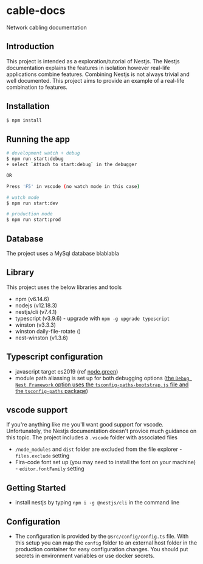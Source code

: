 # cable-docs

Network cabling documentation

## Introduction

This project is intended as a exploration/tutorial of Nestjs.
The Nestjs documentation explains the features in isolation however real-life applications combine features. Combining Nestjs is not always trivial and well documented.
This project aims to provide an example of a real-life combination to features.

## Installation

```bash
$ npm install
```

## Running the app

```bash
# development watch + debug
$ npm run start:debug
+ select `Attach to start:debug` in the debugger

OR

Press 'F5' in vscode (no watch mode in this case)

# watch mode
$ npm run start:dev

# production mode
$ npm run start:prod
```

## Database

The project uses a MySql database
blablabla

## Library

This project uses the below libraries and tools

- npm (v6.14.6)
- nodejs (v12.18.3)
- nestjs/cli (v7.4.1)
- typescript (v3.9.6) - upgrade with `npm -g upgrade typescript`
- winston (v3.3.3)
- winston daily-file-rotate ()
- nest-winston (v1.3.6)

## Typescript configuration

- javascript target es2019 (ref [node.green](https://node.green/#ES2018))
- module path aliassing is set up for both debugging options ([the `Debug Nest Framework` option uses the `tsconfig-paths-bootstrap.js` file and the `tsconfig-paths` package](https://dev.to/rubiin/resolving-path-alias-in-nestjs-projects-11o1))

## vscode support

If you're anything like me you'll want good support for vscode. Unfortunately, the Nestjs documentation doesn't provice much guidance on this topic. The project includes a `.vscode` folder with associated files

- `/node_modules` and `dist` folder are excluded from the file explorer - `files.exclude` setting
- Fira-code font set up (you may need to install the font on your machine) - `editor.fontFamily` setting

## Getting Started

- install nestjs by typing `npm i -g @nestjs/cli` in the command line

## Configuration

- The configuration is provided by the `@src/config/config.ts` file. With this setup you can map the `config` folder
  to an external host folder in the production container for easy configuration changes. You should put secrets
  in environment variables or use docker secrets.
